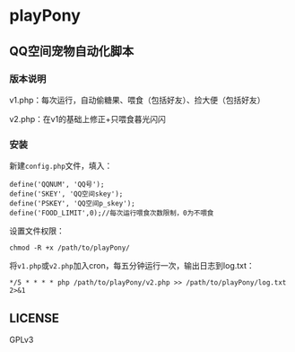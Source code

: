 # playPony

## QQ空间宠物自动化脚本

### 版本说明

v1.php：每次运行，自动偷糖果、喂食（包括好友）、捡大便（包括好友）

v2.php：在v1的基础上修正+只喂食暮光闪闪

### 安装

新建`config.php`文件，填入：

```
define('QQNUM', 'QQ号');
define('SKEY', 'QQ空间skey');
define('PSKEY', 'QQ空间p_skey');
define('FOOD_LIMIT',0);//每次运行喂食次数限制，0为不喂食
```

设置文件权限：

	chmod -R +x /path/to/playPony/

将`v1.php`或`v2.php`加入cron，每五分钟运行一次，输出日志到log.txt：

	*/5 * * * * php /path/to/playPony/v2.php >> /path/to/playPony/log.txt 2>&1
	

## LICENSE

GPLv3